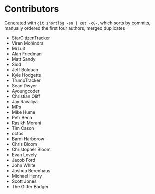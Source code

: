 # Contributors

Generated with `git shortlog -sn | cut -c8-`, which sorts by commits, manually ordered the first four authors, merged duplicates

- StarCitizenTracker
- Viren Mohindra
- MrLuit
- Alan Friedman
- Matt Sandy
- Sidd
- Jeff Bolduan
- Kyle Hodgetts
- TrumpTracker
- Sean Dwyer
- Ayoungcoder
- Christian Oliff
- Jay Ravaliya
- MPs
- Mike Hume
- Petr Bena
- Rasikh Morani
- Tim Cason
- octos
- Bardi Harborow
- Chris Bloom
- Christopher Bloom
- Evan Lovely
- Jacob Ford
- John White
- Joshua Berenhaus
- Michael Henry
- Scott Jones
- The Gitter Badger

